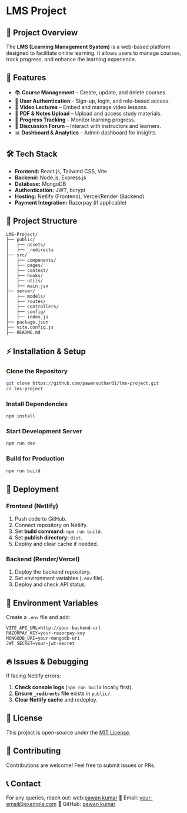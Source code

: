 # LMS Project

## 📌 Project Overview

The **LMS (Learning Management System)** is a web-based platform designed to facilitate online learning. It allows users to manage courses, track progress, and enhance the learning experience.

## 🚀 Features

- 📚 **Course Management** – Create, update, and delete courses.
- 👥 **User Authentication** – Sign-up, login, and role-based access.
- 🎥 **Video Lectures** – Embed and manage video lessons.
- 📜 **PDF & Notes Upload** – Upload and access study materials.
- 📌 **Progress Tracking** – Monitor learning progress.
- 💬 **Discussion Forum** – Interact with instructors and learners.
- 📊 **Dashboard & Analytics** – Admin dashboard for insights.

## 🛠️ Tech Stack

- **Frontend:** React.js, Tailwind CSS, Vite
- **Backend:** Node.js, Express.js
- **Database:** MongoDB
- **Authentication:** JWT, bcrypt
- **Hosting:** Netlify (Frontend), Vercel/Render (Backend)
- **Payment Integration:** Razorpay (if applicable)

## 📂 Project Structure

```
LMS-Project/
├── public/
│   ├── assets/
│   ├── _redirects
├── src/
│   ├── components/
│   ├── pages/
│   ├── context/
│   ├── hooks/
│   ├── utils/
│   ├── main.jsx
├── server/
│   ├── models/
│   ├── routes/
│   ├── controllers/
│   ├── config/
│   ├── index.js
├── package.json
├── vite.config.js
├── README.md
```

## ⚡ Installation & Setup

### Clone the Repository

```sh
git clone https://github.com/pawansuthar01/lms-project.git
cd lms-project
```

### Install Dependencies

```sh
npm install
```

### Start Development Server

```sh
npm run dev
```

### Build for Production

```sh
npm run build
```

## 🚀 Deployment

### **Frontend (Netlify)**

1. Push code to GitHub.
2. Connect repository on Netlify.
3. Set **build command:** `npm run build`.
4. Set **publish directory:** `dist`.
5. Deploy and clear cache if needed.

### **Backend (Render/Vercel)**

1. Deploy the backend repository.
2. Set environment variables (`.env` file).
3. Deploy and check API status.

## 🔧 Environment Variables

Create a `.env` file and add:

```env
VITE_API_URL=http://your-backend-url
RAZORPAY_KEY=your-razorpay-key
MONGODB_URI=your-mongodb-uri
JWT_SECRET=your-jwt-secret
```

## 🔥 Issues & Debugging

If facing Netlify errors:

1. **Check console logs** (`npm run build` locally first).
2. **Ensure `_redirects` file** exists in `public/`.
3. **Clear Netlify cache** and redeploy.

## 📜 License

This project is open-source under the [MIT License](LICENSE).

## 💬 Contributing

Contributions are welcome! Feel free to submit issues or PRs.

## 📞 Contact

For any queries, reach out:
web:[pawan kumar](https://pawansuthar.in/)
📧 Email: your-email@example.com
🐙 GitHub: [pawan kumar](https://github.com/pawansuthar01/)
